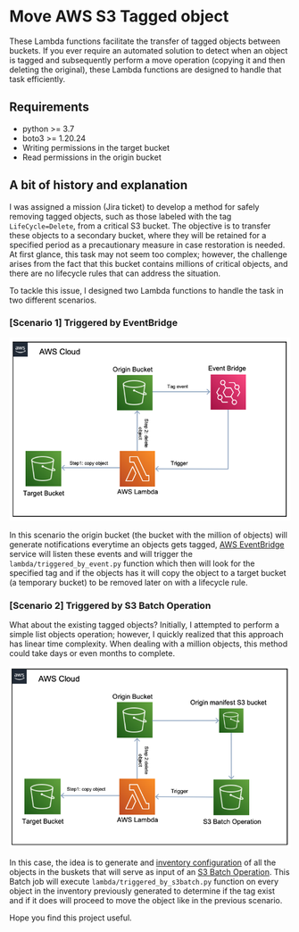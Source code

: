 # Move AWS S3 Tagged object

These Lambda functions facilitate the transfer of tagged objects between buckets. If you ever require an automated solution to detect when an object is tagged and subsequently perform a move operation (copying it and then deleting the original), these Lambda functions are designed to handle that task efficiently.


## Requirements
- python >= 3.7
- boto3 >= 1.20.24
- Writing permissions in the target bucket
- Read permissions in the origin bucket

## A bit of history and explanation

I was assigned a mission (Jira ticket) to develop a method for safely removing tagged objects, such as those labeled with the tag `LifeCycle=Delete`, from a critical S3 bucket. The objective is to transfer these objects to a secondary bucket, where they will be retained for a specified period as a precautionary measure in case restoration is needed. At first glance, this task may not seem too complex; however, the challenge arises from the fact that this bucket contains millions of critical objects, and there are no lifecycle rules that can address the situation.

To tackle this issue, I designed two Lambda functions to handle the task in two different scenarios.

### [Scenario 1] Triggered by EventBridge

![image](img/eventTriggered.png)

In this scenario the origin bucket (the bucket with the million of objects) will generate notifications everytime an objects gets tagged, [AWS EventBridge](https://aws.amazon.com/eventbridge/) service will listen these events and will trigger the `lambda/triggered_by_event.py` function which then will look for the specified tag and if the objects has it will copy the object to a target bucket (a temporary bucket) to be removed later on with a lifecycle rule.

### [Scenario 2] Triggered by S3 Batch Operation

What about the existing tagged objects? Initially, I attempted to perform a simple list objects operation; however, I quickly realized that this approach has linear time complexity. When dealing with a million objects, this method could take days or even months to complete.

![image](img/s3batchTriggered.png)

In this case, the idea is to generate and [inventory configuration](https://docs.aws.amazon.com/AmazonS3/latest/userguide/storage-inventory.html) of all the objects in the buskets that will serve as input of an [S3 Batch Operation](https://docs.aws.amazon.com/AmazonS3/latest/userguide/batch-ops.html). This Batch job will execute `lambda/triggered_by_s3batch.py` function on every object in the inventory previously generated to determine if the tag exist and if it does will proceed to move the object like in the previous scenario.

Hope you find this project useful.
